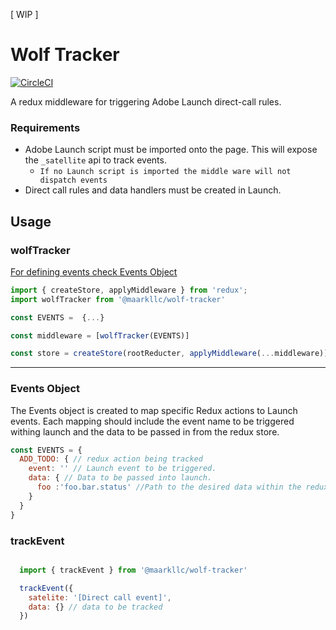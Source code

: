 [ WIP ]
# Wolf Tracker

[![CircleCI](https://circleci.com/gh/circleci/circleci-docs.svg?style=svg)](https://circleci.com/gh/MAARK/maa-wolf-tracker)

A redux middleware for triggering Adobe Launch direct-call rules. 

### Requirements
- Adobe Launch script must be imported onto the page. This will expose the `_satellite` api to track events.
  - ``If no Launch script is imported the middle ware will not dispatch events``
- Direct call rules and data handlers must be created in Launch. 


## Usage

### wolfTracker 

[For defining events check Events Object](#events-object)

``` javascript
import { createStore, applyMiddleware } from 'redux';
import wolfTracker from '@maarkllc/wolf-tracker'

const EVENTS =  {...}

const middleware = [wolfTracker(EVENTS)]

const store = createStore(rootReducter, applyMiddleware(...middleware));

```

___ 


### Events Object
The Events object is created to map specific Redux actions to Launch events. Each mapping should include the event name to be triggered withing launch and the data to be passed in from the redux store. 


``` javascript
const EVENTS = {
  ADD_TODO: { // redux action being tracked
    event: '' // Launch event to be triggered.
    data: { // Data to be passed into launch.
      foo :'foo.bar.status' //Path to the desired data within the redux store. 
    }
  }
}
```

### trackEvent

``` javascript

  import { trackEvent } from '@maarkllc/wolf-tracker'

  trackEvent({
    satelite: '[Direct call event]',
    data: {} // data to be tracked 
  })
``` 